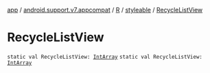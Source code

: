 [app](../../../index.md) / [android.support.v7.appcompat](../../index.md) / [R](../index.md) / [styleable](index.md) / [RecycleListView](./-recycle-list-view.md)

# RecycleListView

`static val RecycleListView: `[`IntArray`](https://kotlinlang.org/api/latest/jvm/stdlib/kotlin/-int-array/index.html)
`static val RecycleListView: `[`IntArray`](https://kotlinlang.org/api/latest/jvm/stdlib/kotlin/-int-array/index.html)